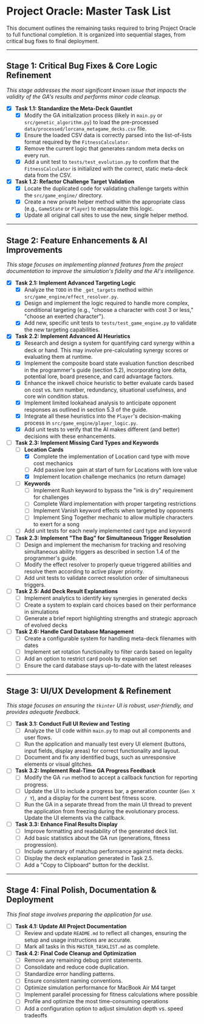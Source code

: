 # Project Oracle: Master Task List

This document outlines the remaining tasks required to bring Project Oracle to full functional completion. It is organized into sequential stages, from critical bug fixes to final deployment.

---

## Stage 1: Critical Bug Fixes & Core Logic Refinement
*This stage addresses the most significant known issue that impacts the validity of the GA's results and performs minor code cleanup.*

- [x] **Task 1.1: Standardize the Meta-Deck Gauntlet**
  - [x] Modify the GA initialization process (likely in `main.py` or `src/genetic_algorithm.py`) to load the pre-processed `data/processed/lorcana_metagame_decks.csv` file.
  - [x] Ensure the loaded CSV data is correctly parsed into the list-of-lists format required by the `FitnessCalculator`.
  - [x] Remove the current logic that generates random meta decks on every run.
  - [x] Add a unit test to `tests/test_evolution.py` to confirm that the `FitnessCalculator` is initialized with the correct, static meta-deck data from the CSV.

- [x] **Task 1.2: Refactor Challenge Target Validation**
  - [x] Locate the duplicated code for validating challenge targets within the `src/game_engine/` directory.
  - [x] Create a new private helper method within the appropriate class (e.g., `GameState` or `Player`) to encapsulate this logic.
  - [x] Update all original call sites to use the new, single helper method.

---

## Stage 2: Feature Enhancements & AI Improvements
*This stage focuses on implementing planned features from the project documentation to improve the simulation's fidelity and the AI's intelligence.*

- [x] **Task 2.1: Implement Advanced Targeting Logic**
  - [x] Analyze the `TODO` in the `_get_targets` method within `src/game_engine/effect_resolver.py`.
  - [x] Design and implement the logic required to handle more complex, conditional targeting (e.g., "choose a character with cost 3 or less," "choose an exerted character").
  - [x] Add new, specific unit tests to `tests/test_game_engine.py` to validate the new targeting capabilities.

- [x] **Task 2.2: Implement Advanced AI Heuristics**
  - [x] Research and design a system for quantifying card synergy within a deck or hand. This may involve pre-calculating synergy scores or evaluating them at runtime.
  - [x] Implement the composite board state evaluation function described in the programmer's guide (section 5.2), incorporating lore delta, potential lore, board presence, and card advantage factors.
  - [x] Enhance the inkwell choice heuristic to better evaluate cards based on cost vs. turn number, redundancy, situational usefulness, and core win condition status.
  - [x] Implement limited lookahead analysis to anticipate opponent responses as outlined in section 5.3 of the guide.
  - [x] Integrate all these heuristics into the `Player`'s decision-making process in `src/game_engine/player_logic.py`.
  - [x] Add unit tests to verify that the AI makes different (and better) decisions with these enhancements.

- [ ] **Task 2.3: Implement Missing Card Types and Keywords**
  - [ ] **Location Cards**
    - [x] Complete the implementation of Location card type with move cost mechanics
    - [ ] Add passive lore gain at start of turn for Locations with lore value
    - [x] Implement location challenge mechanics (no return damage)
  - [ ] **Keywords**
    - [ ] Implement Rush keyword to bypass the "ink is dry" requirement for challenges
    - [ ] Complete Ward implementation with proper targeting restrictions
    - [ ] Implement Vanish keyword effects when targeted by opponents
    - [ ] Implement Sing Together mechanic to allow multiple characters to exert for a song
  - [ ] Add unit tests for each newly implemented card type and keyword

- [ ] **Task 2.3: Implement "The Bag" for Simultaneous Trigger Resolution**
  - [ ] Design and implement the mechanism for tracking and resolving simultaneous ability triggers as described in section 1.4 of the programmer's guide.
  - [ ] Modify the effect resolver to properly queue triggered abilities and resolve them according to active player priority.
  - [ ] Add unit tests to validate correct resolution order of simultaneous triggers.

- [ ] **Task 2.5: Add Deck Result Explanations**
  - [ ] Implement analytics to identify key synergies in generated decks
  - [ ] Create a system to explain card choices based on their performance in simulations
  - [ ] Generate a brief report highlighting strengths and strategic approach of evolved decks

- [ ] **Task 2.6: Handle Card Database Management**
  - [ ] Create a configurable system for handling meta-deck filenames with dates
  - [ ] Implement set rotation functionality to filter cards based on legality
  - [ ] Add an option to restrict card pools by expansion set
  - [ ] Ensure the card database stays up-to-date with the latest releases

---

## Stage 3: UI/UX Development & Refinement
*This stage focuses on ensuring the `tkinter` UI is robust, user-friendly, and provides adequate feedback.*

- [ ] **Task 3.1: Conduct Full UI Review and Testing**
  - [ ] Analyze the UI code within `main.py` to map out all components and user flows.
  - [ ] Run the application and manually test every UI element (buttons, input fields, display areas) for correct functionality and layout.
  - [ ] Document and fix any identified bugs, such as unresponsive elements or visual glitches.

- [ ] **Task 3.2: Implement Real-Time GA Progress Feedback**
  - [ ] Modify the GA `run` method to accept a callback function for reporting progress.
  - [ ] Update the UI to include a progress bar, a generation counter (`Gen X / Y`), and a display for the current best fitness score.
  - [ ] Run the GA in a separate thread from the main UI thread to prevent the application from freezing during the evolutionary process. Update the UI elements via the callback.

- [ ] **Task 3.3: Enhance Final Results Display**
  - [ ] Improve formatting and readability of the generated deck list.
  - [ ] Add basic statistics about the GA run (generations, fitness progression).
  - [ ] Include summary of matchup performance against meta decks.
  - [ ] Display the deck explanation generated in Task 2.5.
  - [ ] Add a "Copy to Clipboard" button for the decklist.

---

## Stage 4: Final Polish, Documentation & Deployment
*This final stage involves preparing the application for use.*

- [ ] **Task 4.1: Update All Project Documentation**
  - [ ] Review and update `README.md` to reflect all changes, ensuring the setup and usage instructions are accurate.
  - [ ] Mark all tasks in this `MASTER_TASKLIST.md` as complete.

- [ ] **Task 4.2: Final Code Cleanup and Optimization**
  - [ ] Remove any remaining debug print statements.
  - [ ] Consolidate and reduce code duplication.
  - [ ] Standardize error handling patterns.
  - [ ] Ensure consistent naming conventions.
  - [ ] Optimize simulation performance for MacBook Air M4 target
  - [ ] Implement parallel processing for fitness calculations where possible
  - [ ] Profile and optimize the most time-consuming operations
  - [ ] Add a configuration option to adjust simulation depth vs. speed tradeoffs